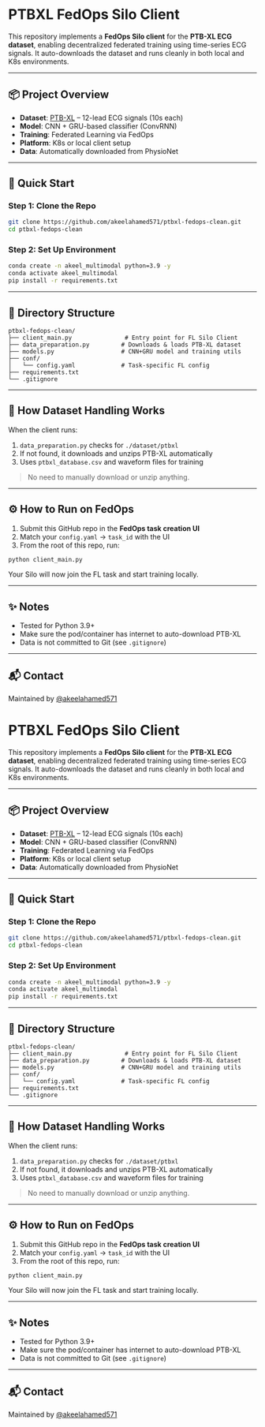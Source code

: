 # PTBXL FedOps Silo Client

This repository implements a **FedOps Silo client** for the **PTB-XL ECG dataset**, enabling decentralized federated training using time-series ECG signals. It auto-downloads the dataset and runs cleanly in both local and K8s environments.

---

## 📦 Project Overview

- **Dataset**: [PTB-XL](https://physionet.org/content/ptb-xl/1.0.1/) – 12-lead ECG signals (10s each)
- **Model**: CNN + GRU-based classifier (ConvRNN)
- **Training**: Federated Learning via FedOps
- **Platform**: K8s or local client setup
- **Data**: Automatically downloaded from PhysioNet

---

## 🚀 Quick Start

### Step 1: Clone the Repo
```bash
git clone https://github.com/akeelahamed571/ptbxl-fedops-clean.git
cd ptbxl-fedops-clean
```

### Step 2: Set Up Environment
```bash
conda create -n akeel_multimodal python=3.9 -y
conda activate akeel_multimodal
pip install -r requirements.txt
```

---

## 📂 Directory Structure

```
ptbxl-fedops-clean/
├── client_main.py               # Entry point for FL Silo Client
├── data_preparation.py         # Downloads & loads PTB-XL dataset
├── models.py                   # CNN+GRU model and training utils
├── conf/
│   └── config.yaml             # Task-specific FL config
├── requirements.txt
└── .gitignore
```

---

## 🧠 How Dataset Handling Works

When the client runs:
1. `data_preparation.py` checks for `./dataset/ptbxl`
2. If not found, it downloads and unzips PTB-XL automatically
3. Uses `ptbxl_database.csv` and waveform files for training

> No need to manually download or unzip anything.

---

## ⚙️ How to Run on FedOps

1. Submit this GitHub repo in the **FedOps task creation UI**
2. Match your `config.yaml` → `task_id` with the UI
3. From the root of this repo, run:
```bash
python client_main.py
```

Your Silo will now join the FL task and start training locally.

---

## ✨ Notes

- Tested for Python 3.9+
- Make sure the pod/container has internet to auto-download PTB-XL
- Data is not committed to Git (see `.gitignore`)

---

## 📬 Contact

Maintained by [@akeelahamed571](https://github.com/akeelahamed571)
# PTBXL FedOps Silo Client

This repository implements a **FedOps Silo client** for the **PTB-XL ECG dataset**, enabling decentralized federated training using time-series ECG signals. It auto-downloads the dataset and runs cleanly in both local and K8s environments.

---

## 📦 Project Overview

- **Dataset**: [PTB-XL](https://physionet.org/content/ptb-xl/1.0.1/) – 12-lead ECG signals (10s each)
- **Model**: CNN + GRU-based classifier (ConvRNN)
- **Training**: Federated Learning via FedOps
- **Platform**: K8s or local client setup
- **Data**: Automatically downloaded from PhysioNet

---

## 🚀 Quick Start

### Step 1: Clone the Repo
```bash
git clone https://github.com/akeelahamed571/ptbxl-fedops-clean.git
cd ptbxl-fedops-clean
```

### Step 2: Set Up Environment
```bash
conda create -n akeel_multimodal python=3.9 -y
conda activate akeel_multimodal
pip install -r requirements.txt
```

---

## 📂 Directory Structure

```
ptbxl-fedops-clean/
├── client_main.py               # Entry point for FL Silo Client
├── data_preparation.py         # Downloads & loads PTB-XL dataset
├── models.py                   # CNN+GRU model and training utils
├── conf/
│   └── config.yaml             # Task-specific FL config
├── requirements.txt
└── .gitignore
```

---

## 🧠 How Dataset Handling Works

When the client runs:
1. `data_preparation.py` checks for `./dataset/ptbxl`
2. If not found, it downloads and unzips PTB-XL automatically
3. Uses `ptbxl_database.csv` and waveform files for training

> No need to manually download or unzip anything.

---

## ⚙️ How to Run on FedOps

1. Submit this GitHub repo in the **FedOps task creation UI**
2. Match your `config.yaml` → `task_id` with the UI
3. From the root of this repo, run:
```bash
python client_main.py
```

Your Silo will now join the FL task and start training locally.

---

## ✨ Notes

- Tested for Python 3.9+
- Make sure the pod/container has internet to auto-download PTB-XL
- Data is not committed to Git (see `.gitignore`)

---

## 📬 Contact

Maintained by [@akeelahamed571](https://github.com/akeelahamed571)
